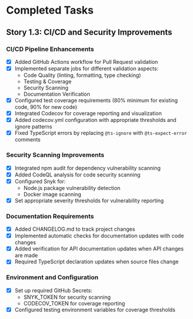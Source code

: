 # Completed Tasks

## Story 1.3: CI/CD and Security Improvements

### CI/CD Pipeline Enhancements
- [x] Added GitHub Actions workflow for Pull Request validation
- [x] Implemented separate jobs for different validation aspects:
  - Code Quality (linting, formatting, type checking)
  - Testing & Coverage
  - Security Scanning
  - Documentation Verification
- [x] Configured test coverage requirements (80% minimum for existing code, 90% for new code)
- [x] Integrated Codecov for coverage reporting and visualization
- [x] Added codecov.yml configuration with appropriate thresholds and ignore patterns
- [x] Fixed TypeScript errors by replacing `@ts-ignore` with `@ts-expect-error` comments

### Security Scanning Improvements
- [x] Integrated npm audit for dependency vulnerability scanning
- [x] Added CodeQL analysis for code security scanning
- [x] Configured Snyk for:
  - Node.js package vulnerability detection
  - Docker image scanning
- [x] Set appropriate severity thresholds for vulnerability reporting

### Documentation Requirements
- [x] Added CHANGELOG.md to track project changes
- [x] Implemented automatic checks for documentation updates with code changes
- [x] Added verification for API documentation updates when API changes are made
- [x] Required TypeScript declaration updates when source files change

### Environment and Configuration
- [x] Set up required GitHub Secrets:
  - SNYK_TOKEN for security scanning
  - CODECOV_TOKEN for coverage reporting
- [x] Configured testing environment variables for coverage thresholds
